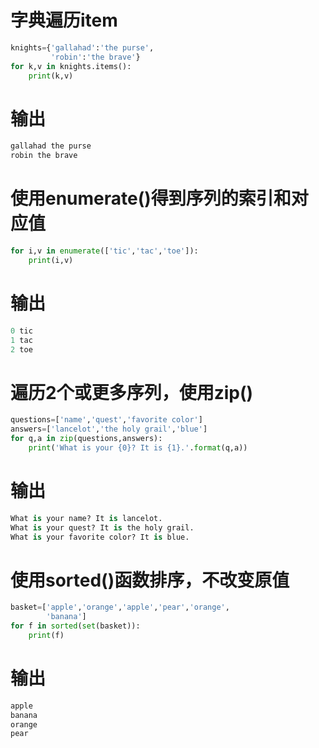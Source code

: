 # 字典遍历item
```python
knights={'gallahad':'the purse',
         'robin':'the brave'}
for k,v in knights.items():
    print(k,v)
```
# 输出
```python
gallahad the purse
robin the brave
```
# 使用enumerate()得到序列的索引和对应值
```python
for i,v in enumerate(['tic','tac','toe']):
    print(i,v)
```
# 输出
```python
0 tic
1 tac
2 toe
```
# 遍历2个或更多序列，使用zip()
```python
questions=['name','quest','favorite color']
answers=['lancelot','the holy grail','blue']
for q,a in zip(questions,answers):
    print('What is your {0}? It is {1}.'.format(q,a))
```
# 输出
```python
What is your name? It is lancelot.
What is your quest? It is the holy grail.
What is your favorite color? It is blue.
```
# 使用sorted()函数排序，不改变原值
```python
basket=['apple','orange','apple','pear','orange',
        'banana']
for f in sorted(set(basket)):
    print(f)
```
# 输出
```python
apple
banana
orange
pear
```

